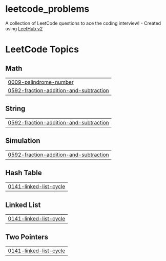 # leetcode_problems
A collection of LeetCode questions to ace the coding interview! - Created using [LeetHub v2](https://github.com/arunbhardwaj/LeetHub-2.0)

<!---LeetCode Topics Start-->
# LeetCode Topics
## Math
|  |
| ------- |
| [0009-palindrome-number](https://github.com/nishantsingh1107/leetcode_problems/tree/master/0009-palindrome-number) |
| [0592-fraction-addition-and-subtraction](https://github.com/nishantsingh1107/leetcode_problems/tree/master/0592-fraction-addition-and-subtraction) |
## String
|  |
| ------- |
| [0592-fraction-addition-and-subtraction](https://github.com/nishantsingh1107/leetcode_problems/tree/master/0592-fraction-addition-and-subtraction) |
## Simulation
|  |
| ------- |
| [0592-fraction-addition-and-subtraction](https://github.com/nishantsingh1107/leetcode_problems/tree/master/0592-fraction-addition-and-subtraction) |
## Hash Table
|  |
| ------- |
| [0141-linked-list-cycle](https://github.com/nishantsingh1107/leetcode_problems/tree/master/0141-linked-list-cycle) |
## Linked List
|  |
| ------- |
| [0141-linked-list-cycle](https://github.com/nishantsingh1107/leetcode_problems/tree/master/0141-linked-list-cycle) |
## Two Pointers
|  |
| ------- |
| [0141-linked-list-cycle](https://github.com/nishantsingh1107/leetcode_problems/tree/master/0141-linked-list-cycle) |
<!---LeetCode Topics End-->